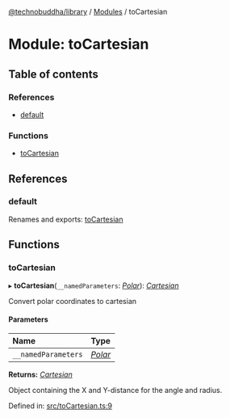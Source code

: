 [@technobuddha/library](../..) / [Modules](../Modules.md) / toCartesian

# Module: toCartesian

## Table of contents

### References

- [default](tocartesian.md#default)

### Functions

- [toCartesian](tocartesian.md#tocartesian)

## References

### default

Renames and exports: [toCartesian](tocartesian.md#tocartesian)

## Functions

### toCartesian

▸ **toCartesian**(`__namedParameters`: [*Polar*](coordinates.md#polar)): [*Cartesian*](coordinates.md#cartesian)

Convert polar coordinates to cartesian

#### Parameters

| Name | Type |
| :------ | :------ |
| `__namedParameters` | [*Polar*](coordinates.md#polar) |

**Returns:** [*Cartesian*](coordinates.md#cartesian)

Object containing the X and Y-distance for the angle and radius.

Defined in: [src/toCartesian.ts:9](../src/toCartesian.ts#L9)
